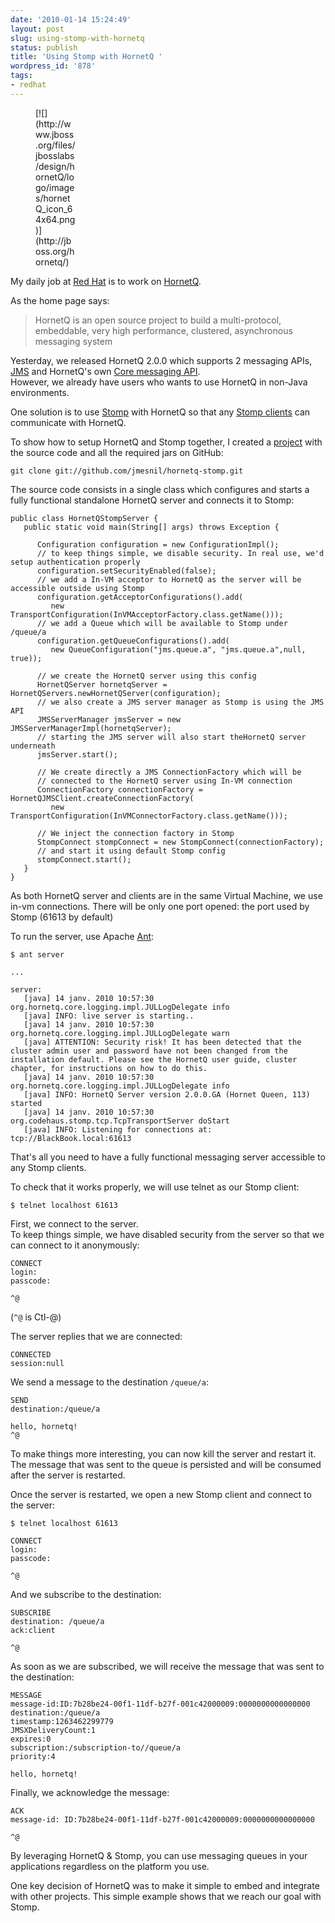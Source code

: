 ```yaml
---
date: '2010-01-14 15:24:49'
layout: post
slug: using-stomp-with-hornetq
status: publish
title: 'Using Stomp with HornetQ '
wordpress_id: '878'
tags:
- redhat
---
```


<figure style="max-width:64px;">
[![](http://www.jboss.org/files/jbosslabs/design/hornetQ/logo/images/hornetQ_icon_64x64.png)](http://jboss.org/hornetq/)
</figure>

My daily job at [Red Hat][rh] is to work on [HornetQ][hornetq].

As the home page says:
> HornetQ is an open source project to build a multi-protocol, embeddable, very high performance, clustered, asynchronous messaging system

Yesterday, we released HornetQ 2.0.0 which supports 2 messaging APIs, [JMS][jms] and HornetQ's own [Core messaging API][core-api].  
However, we already have users who wants to use HornetQ in non-Java environments.

One solution is to use [Stomp][stomp] with HornetQ so that any [Stomp clients][stomp-clients] can communicate with HornetQ.

To show how to setup HornetQ and Stomp together, I created a [project][hornetq-stomp] with the source code and all the required jars on GitHub:

    git clone git://github.com/jmesnil/hornetq-stomp.git

The source code consists in a single class which configures and starts a fully functional standalone HornetQ server
and connects it to Stomp:

    public class HornetQStompServer {
       public static void main(String[] args) throws Exception {
    
          Configuration configuration = new ConfigurationImpl();
          // to keep things simple, we disable security. In real use, we'd setup authentication properly
          configuration.setSecurityEnabled(false);
          // we add a In-VM acceptor to HornetQ as the server will be accessible outside using Stomp
          configuration.getAcceptorConfigurations().add(
             new TransportConfiguration(InVMAcceptorFactory.class.getName()));
          // we add a Queue which will be available to Stomp under /queue/a
          configuration.getQueueConfigurations().add(
             new QueueConfiguration("jms.queue.a", "jms.queue.a",null, true));
    		
          // we create the HornetQ server using this config
          HornetQServer hornetqServer = HornetQServers.newHornetQServer(configuration);
          // we also create a JMS server manager as Stomp is using the JMS API
          JMSServerManager jmsServer = new JMSServerManagerImpl(hornetqServer);
          // starting the JMS server will also start theHornetQ server underneath
          jmsServer.start();
    
          // We create directly a JMS ConnectionFactory which will be 
          // connected to the HornetQ server using In-VM connection
          ConnectionFactory connectionFactory = HornetQJMSClient.createConnectionFactory(
             new TransportConfiguration(InVMConnectorFactory.class.getName()));
    
          // We inject the connection factory in Stomp
          StompConnect stompConnect = new StompConnect(connectionFactory);
          // and start it using default Stomp config
          stompConnect.start();
       }
    }
    
As both HornetQ server and clients are in the same Virtual Machine, we use in-vm connections.
There will be only one port opened: the port used by Stomp (61613 by default)

To run the server, use Apache [Ant][ant]:

    $ ant server
       
    ...
    
    server:
       [java] 14 janv. 2010 10:57:30 org.hornetq.core.logging.impl.JULLogDelegate info
       [java] INFO: live server is starting..
       [java] 14 janv. 2010 10:57:30 org.hornetq.core.logging.impl.JULLogDelegate warn
       [java] ATTENTION: Security risk! It has been detected that the cluster admin user and password have not been changed from the installation default. Please see the HornetQ user guide, cluster chapter, for instructions on how to do this.
       [java] 14 janv. 2010 10:57:30 org.hornetq.core.logging.impl.JULLogDelegate info
       [java] INFO: HornetQ Server version 2.0.0.GA (Hornet Queen, 113) started
       [java] 14 janv. 2010 10:57:30 org.codehaus.stomp.tcp.TcpTransportServer doStart
       [java] INFO: Listening for connections at: tcp://BlackBook.local:61613
    
That's all you need to have a fully functional messaging server accessible to any Stomp clients.

To check that it works properly, we will use telnet as our Stomp client:

    $ telnet localhost 61613
    
First, we connect to the server.  
To keep things simple, we have disabled security from the server so that
we can connect to it anonymously:

    CONNECT
    login:
    passcode:
        
    ^@
     
(`^@` is Ctl-@)

The server replies that we are connected:

    CONNECTED
    session:null
     
We send a message to the destination `/queue/a`:
    
    SEND 
    destination:/queue/a
      
    hello, hornetq!
    ^@
     
To make things more interesting, you can now kill the server and restart it.
The message that was sent to the queue is persisted and will be consumed after the server is restarted.

Once the server is restarted, we open a new Stomp client and connect to the server:

    $ telnet localhost 61613
          
    CONNECT
    login:
    passcode:
         
    ^@
     
And we subscribe to the destination:
    
    SUBSCRIBE
    destination: /queue/a
    ack:client
         
    ^@
    
As soon as we are subscribed, we will receive the message that was sent to the destination:

    MESSAGE
    message-id:ID:7b28be24-00f1-11df-b27f-001c42000009:0000000000000000
    destination:/queue/a
    timestamp:1263462299779
    JMSXDeliveryCount:1
    expires:0
    subscription:/subscription-to//queue/a
    priority:4
         
    hello, hornetq!

Finally, we acknowledge the message:

    ACK    
    message-id: ID:7b28be24-00f1-11df-b27f-001c42000009:0000000000000000
         
    ^@

By leveraging HornetQ & Stomp, you can use messaging queues in your applications regardless on the platform you use.

One key decision of HornetQ was to make it simple to embed and integrate with other projects.
This simple example shows that we reach our goal with Stomp.

[hornetq]: http://jboss.org/hornetq/
[rh]: http://redhat.com/
[jms]: http://java.sun.com/products/jms/
[core-api]: http://hornetq.sourceforge.net/docs/hornetq-2.0.0.GA/api/
[hornetq-stomp]: http://github.com/jmesnil/hornetq-stomp
[stomp]: http://stomp.codehaus.org/
[stomp-clients]: http://stomp.codehaus.org/Clients
[ant]: http://ant.apache.org/


